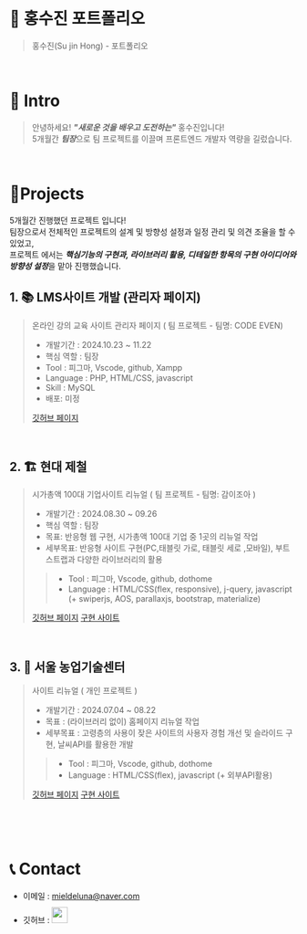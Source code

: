 # 📜 홍수진 포트폴리오

> 홍수진(Su jin Hong) - 포트폴리오

<br />

# 👋 Intro

> 안녕하세요! ***"새로운 것을 배우고 도전하는"*** 홍수진입니다!  
> 5개월간 ***팀장***으로 팀 프로젝트를 이끌며 프론트엔드 개발자 역량을 길렀습니다.  

<br />

# 📝Projects
5개월간 진행했던 프로젝트 입니다!  
팀장으로서 전체적인 프로젝트의 설계 및 방향성 설정과 일정 관리 및 의견 조율을 할 수 있었고,  
프로젝트 에서는 ***핵심기능의 구현과, 라이브러리 활용, 디테일한 항목의 구현 아이디어와 방향성 설정***을 맡아 진행했습니다.


## 1.  📚 LMS사이트 개발 (관리자 페이지)

> 온라인 강의 교육 사이트 관리자 페이지 ( 팀 프로젝트 - 팀명: CODE EVEN)
>
> - 개발기간 : 2024.10.23 ~ 11.22
> - 핵심 역할 : 팀장
> - Tool : 피그마, Vscode, github, Xampp
> - Language : PHP, HTML/CSS, javascript
> - Skill : MySQL
> - 배포: 미정
>
> [깃허브 페이지](https://github.com/AppleBee12/Code_Even)

<br />

## 2. 🏗 현대 제철

> 시가총액 100대 기업사이트 리뉴얼 ( 팀 프로젝트 - 팀명: 감이조아 )
>
> - 개발기간 : 2024.08.30 ~ 09.26
> - 핵심 역할 : 팀장
> - 목표: 반응형 웹 구현, 시가총액 100대 기업 중 1곳의 리뉴얼 작업
> - 세부목표: 반응형 사이트 구현(PC,태블릿 가로, 태블릿 세로 ,모바일), 부트스트랩과 다양한 라이브러리의 활용
>
>> - Tool : 피그마, Vscode, github, dothome
>> - Language : HTML/CSS(flex, responsive), j-query, javascript (+ swiperjs, AOS, parallaxjs, bootstrap, materialize)
>
> [깃허브 페이지](https://github.com/AppleBee12/I_like_gam_secondary_project)
> [구현 사이트](https://applebee12.github.io/I_like_gam_secondary_project/)

<br />

## 3. 🌱 서울 농업기술센터 

> 사이트 리뉴얼  ( 개인 프로젝트 )
>
> - 개발기간 : 2024.07.04 ~ 08.22
> - 목표 : (라이브러리 없이) 홈페이지 리뉴얼 작업
> - 세부목표 : 고령층의 사용이 잦은 사이트의 사용자 경험 개선 및 슬라이드 구현, 날씨API를 활용한 개발
>
>> - Tool : 피그마, Vscode, github, dothome
>> - Language : HTML/CSS(flex), javascript (+ 외부API활용)
>> 
> [깃허브 페이지](https://github.com/AppleBee12/seoul_agrocenter)
> [구현 사이트](https://applebee12.github.io/seoul_agrocenter/)


<br />
<br />
<br />

# 📞 Contact

- 이메일 : mieldeluna@naver.com
- 깃허브 : <a href="https://github.com/AppleBee12">
  <img src="https://user-images.githubusercontent.com/68724828/185908612-22f4d219-78a7-4de7-bb02-deecaa63bffa.png" height="28px" style="margin-top: 10px" />
  </a>
#
